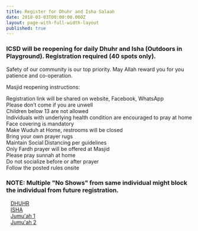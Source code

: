 ```yaml
---
title: Register for Dhuhr and Isha Salaah
date: 2018-03-03T00:00:00.000Z
layout: page-with-full-width-layout
published: true
---
```



### ICSD will be reopening for daily Dhuhr and Isha (Outdoors in Playground). Registration required (40 spots only).

Safety of our community is our top priority. May Allah reward you for you patience and co-operation.

Masjid reopening instructions:

Registration link will be shared on website, Facebook, WhatsApp  
Please don’t come if you are unwell  
Children below 13 are not allowed  
Individuals with underlying health condition are encouraged to pray at home  
Face covering is mandatory  
Make Wuduh at Home, restrooms will be closed  
Bring your own prayer rugs  
Maintain Social Distancing per guidelines  
Only Fardh  prayer will be offered at Masjid  
Please pray sunnah at home  
Do not socialize before or after prayer  
Follow the posted rules onsite  

### NOTE: Multiple "No Shows" from same individual might block the individual from future registration.

<div class="row pt-10 pb-2" >
  <div class="col-md-6 col-6 pb-3">
      <a class="btn btn-sm btn-warning" href="https://www.eventbrite.com/e/117825221409" style="width: 100%;padding:12px;" target="_blank">DHUHR</a>
  </div>
  
  <div class="col-md-6 col-6 pb-3">
      <a class="btn btn-sm btn-primary" href="https://www.eventbrite.com/e/117825143175" style="width: 100%;padding:12px;" target="_blank">ISHA</a>
  </div>
    
</div>

<div class="row pt-10 pb-2" >
  <div class="col-md-6 col-6 pb-3">
      <a class="btn btn-sm btn-warning" href="https://www.eventbrite.com/e/118670776487" style="width: 100%;padding:12px;" target="_blank">Jumu'ah 1</a>
  </div>
  
  <div class="col-md-6 col-6 pb-3">
      <a class="btn btn-sm btn-primary" href="https://www.eventbrite.com/e/118671209783" style="width: 100%;padding:12px;" target="_blank">Jumu'ah 2</a>
  </div>
    
</div>